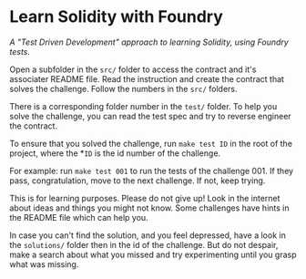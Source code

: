 # Learn Solidity with Foundry

_A "Test Driven Development" approach to learning Solidity, using Foundry tests._

Open a subfolder in the `src/` folder to access the contract and it's associater README file. Read the instruction and create the contract that solves the challenge. Follow the numbers in the `src/` folders.

There is a corresponding folder number in the `test/` folder. To help you solve the challenge, you can read the test spec and try to reverse engineer the contract.

To ensure that you solved the challenge, run `make test ID` in the root of the project, where the \*`ID` is the id number of the challenge.

For example: run `make test 001` to run the tests of the challenge 001. If they pass, congratulation, move to the next challenge. If not, keep trying.

This is for learning purposes. Please do not give up! Look in the internet about ideas and things you might not know. Some challenges have hints in the README file which can help you.

In case you can't find the solution, and you feel depressed, have a look in the `solutions/` folder then in the id of the challenge. But do not despair, make a search about what you missed and try experimenting until you grasp what was missing.
